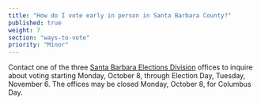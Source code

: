 ```yaml
---
title: "How do I vote early in person in Santa Barbara County?"
published: true
weight: 7
section: "ways-to-vote"
priority: "Minor"
---
```


Contact one of the three [Santa Barbara Elections Division](http://www.sbcassessor.com/Elections/ContactUs.aspx) offices to inquire about voting starting Monday, October 8, through Election Day, Tuesday, November 6. The offices may be closed Monday, October 8, for Columbus Day.  

